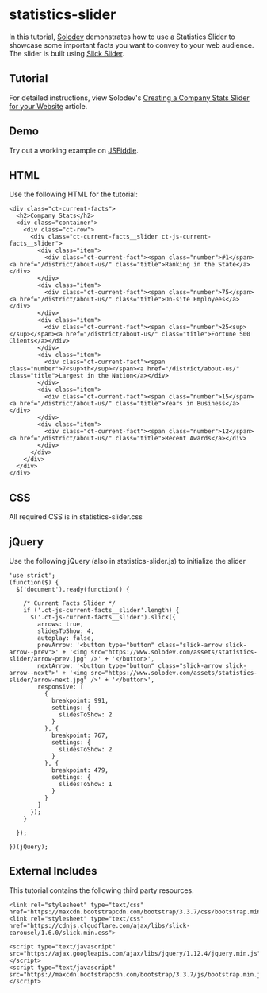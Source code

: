 # statistics-slider
In this tutorial, [Solodev](https://www.solodev.com/) demonstrates how to use a Statistics Slider to showcase some important facts you want to convey to your web audience. The slider is built using [Slick Slider](http://kenwheeler.github.io/slick/). 

## Tutorial

For detailed instructions, view Solodev's [Creating a Company Stats Slider for your Website](https://www.solodev.com/blog/web-design/creating-a-company-stats-slider-for-your-website.stml) article.

## Demo

Try out a working example on [JSFiddle](https://jsfiddle.net/solodev/86d0wmgj/).

## HTML

Use the following HTML for the tutorial:

```
<div class="ct-current-facts">
  <h2>Company Stats</h2>
  <div class="container">
    <div class="ct-row">
      <div class="ct-current-facts__slider ct-js-current-facts__slider">
        <div class="item">
          <div class="ct-current-fact"><span class="number">#1</span><a href="/district/about-us/" class="title">Ranking in the State</a></div>
        </div>
        <div class="item">
          <div class="ct-current-fact"><span class="number">75</span><a href="/district/about-us/" class="title">On-site Employees</a></div>
        </div>
        <div class="item">
          <div class="ct-current-fact"><span class="number">25<sup></sup></span><a href="/district/about-us/" class="title">Fortune 500 Clients</a></div>
        </div>
        <div class="item">
          <div class="ct-current-fact"><span class="number">7<sup>th</sup></span><a href="/district/about-us/" class="title">Largest in the Nation</a></div>
        </div>
        <div class="item">
          <div class="ct-current-fact"><span class="number">15</span><a href="/district/about-us/" class="title">Years in Business</a></div>
        </div>
        <div class="item">
          <div class="ct-current-fact"><span class="number">12</span><a href="/district/about-us/" class="title">Recent Awards</a></div>
        </div>
      </div>
    </div>
  </div>
</div>
```

## CSS

All required CSS is in statistics-slider.css

## jQuery

Use the following jQuery (also in statistics-slider.js) to initialize the slider

```
'use strict';
(function($) {
  $('document').ready(function() {

    /* Current Facts Slider */
    if ('.ct-js-current-facts__slider'.length) {
      $('.ct-js-current-facts__slider').slick({
        arrows: true,
        slidesToShow: 4,
        autoplay: false,
        prevArrow: '<button type="button" class="slick-arrow slick-arrow--prev">' + '<img src="https://www.solodev.com/assets/statistics-slider/arrow-prev.jpg" />' + '</button>',
        nextArrow: '<button type="button" class="slick-arrow slick-arrow--next">' + '<img src="https://www.solodev.com/assets/statistics-slider/arrow-next.jpg" />' + '</button>',
        responsive: [
          {
            breakpoint: 991,
            settings: {
              slidesToShow: 2
            }
          }, {
            breakpoint: 767,
            settings: {
              slidesToShow: 2
            }
          }, {
            breakpoint: 479,
            settings: {
              slidesToShow: 1
            }
          }
        ]
      });
    }

  });

})(jQuery);
```

## External Includes

This tutorial contains the following third party resources.

```
<link rel="stylesheet" type="text/css" href="https://maxcdn.bootstrapcdn.com/bootstrap/3.3.7/css/bootstrap.min.css">
<link rel="stylesheet" type="text/css" href="https://cdnjs.cloudflare.com/ajax/libs/slick-carousel/1.6.0/slick.min.css">

<script type="text/javascript" src="https://ajax.googleapis.com/ajax/libs/jquery/1.12.4/jquery.min.js"></script>
<script type="text/javascript" src="https://maxcdn.bootstrapcdn.com/bootstrap/3.3.7/js/bootstrap.min.js"></script>
```
